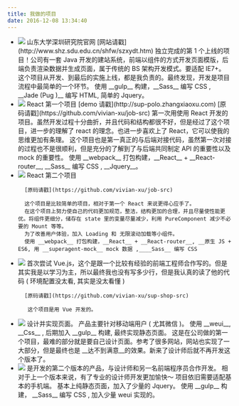 ```yaml
---
title: 我做的项目
date: 2016-12-08 13:34:40
---
```

<ul class="my-projects-list" >

  <li class="my-project-item" >
    <img src="../images/shangdong.png" class="my-project-img big-img" />
      山东大学深圳研究院官网
      [网站请戳](http://www.shz.sdu.edu.cn/shfw/szxydt.htm)
      独立完成的第 1 个上线的项目！公司有一套 Java 开发的建站系统，前端以组件的方式开发页面模版，后端负责渲染数据并生成页面，属于传统的 BS 架构开发模式。要适配 IE7+。
      这个项目从开发、到最后的实施上线，都是我负责的。最终发现，开发是项目流程中最简单的一个环节。
      使用 __gulp__ 构建，__Sass__ 编写 CSS , __Jade (Pug )__ 编写 HTML, 简单的 Jquery。
  </li>
  <li class="my-project-item" >
    <img src="../images/sup-polo.png" class="my-project-img" />
      React 第一个项目
      [demo 请戳](http://sup-polo.zhangxiaoxu.com)
      [原码请戳](https://github.com/vivian-xu/job-src)
      第一次用使用 React 开发的项目。虽然开发过程十分曲折，并且代码和结构都很不好，但是经过了这个项目，进一步的理解了 react 的理念。也进一步喜欢上了 React，它可以使我的思维更加有条理。
      这个项目也是第一真正的与后端对接代码，虽然第一次对接的过程也不是很顺利，但是充分的了解到了与后端共同制定 API 的重要性以及 mock 的重要性。
      使用 __webpack__ 打包构建，__React__ + __React-router__, __Sass__ 编写 CSS , __Jquery__。
  </li>
  <li class="my-project-item">
    <img src="../images/job.png" class="my-project-img" />
      React 第二个项目

      [原码请戳](https://github.com/vivian-xu/job-src)

      这个项目是比较简单的项目，相对于第一个 React 来说更得心应手了。
      在这个项目上努力使自己的代码更加规范，整洁，结构更加的合理，并且尽量使性能更优。将组件更细分，储存在 state 里的变量尽量减少，利用 PureComponent 减少不必要的 Mount 等等。
      为了改善用户体验，加入 Loading 和 无限滚动加载等小组件。
      使用 __webpack__ 打包构建，__React__ + __React-router__, __原生 JS + ES6, 用 __superagent-mock__ mock 数据 ,____Sass__ 编写 CSS
  </li>
  <li class="my-project-item">
    <img src="../images/sup-shop.jpeg" class="my-project-img" />
      首次尝试 Vue.js，这个是跟一个比较有经验的前端工程师合作写的。但是其实我是以学习为主，所以最终我也没有写多少行，但是我认真的读了他的代码 ( 环境配置没太看, 其实是没太看懂 )

      [原码请戳](https://github.com/vivian-xu/sup-shop-src)

       这个项目是用 Vue 开发的。
  </li>
  <li class="my-project-item" >
    <img src="../images/guoguo.png" class="my-project-img" />
      设计并实现页面。
      产品主要针对移动端用户 ( 尤其微信 )。
      使用 __weui__, __Css__ , 后期加入 __gulp__ 构建,  最终实现静态页面。
      这是在公司做的第一个项目，最难的部分就是要自己设计页面。参考了很多网站，网站也实现了一大部分，但是最终也是 __达不到满意__的效果。新来了设计师后就不再开发这个版本了。
  </li>
  <li class="my-project-item" >
    <img src="../images/guoguo_sample.png" class="my-project-img" />
      是开发的第二个版本的产品，与设计师和另一名前端程序员合作开发。
      相对于上一个版本来说，有了专业的设计师开发更加愉快～
      项目依旧需要适配基本的手机端。
      基本上纯静态页面，加入了少量的 Jquery。
      使用 __gulp__ 构建， __Sass__ 编写 CSS , 加入少量 weui 实现的。
  </li>
</ul>
